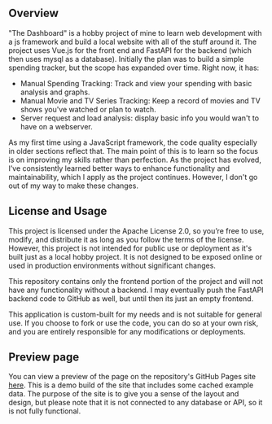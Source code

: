 ## Overview
"The Dashboard" is a hobby project of mine to learn web development with a js framework and build a local website with all of the stuff around it. The project uses Vue.js for the front end and FastAPI for the backend (which then uses mysql as a database). Initially the plan was to build a simple spending tracker, but the scope has expanded over time. Right now, it has:
- Manual Spending Tracking: Track and view your spending with basic analysis and graphs.
- Manual Movie and TV Series Tracking: Keep a record of movies and TV shows you've watched or plan to watch.
- Server request and load analysis: display basic info you would wan't to have on a webserver.

As my first time using a JavaScript framework, the code quality especially in older sections reflect that. The main point of this is to learn so the focus is on improving my skills rather than perfection. As the project has evolved, I’ve consistently learned better ways to enhance functionality and maintainability, which I apply as the project continues. However, I don't go out of my way to make these changes.

## License and Usage
This project is licensed under the Apache License 2.0, so you’re free to use, modify, and distribute it as long as you follow the terms of the license. However, this project is not intended for public use or deployment as it's built just as a local hobby project. It is not designed to be exposed online or used in production environments without significant changes.

This repository contains only the frontend portion of the project and will not have any functionality without a backend. I may eventually push the FastAPI backend code to GitHub as well, but until then its just an empty frontend.

This application is custom-built for my needs and is not suitable for general use. If you choose to fork or use the code, you can do so at your own risk, and you are entirely responsible for any modifications or deployments.

## Preview page
You can view a preview of the page on the repository's GitHub Pages site [here](https://alkama4.github.io/The-Dashboard/). This is a demo build of the site that includes some cached example data. The purpose of the site is to give you a sense of the layout and design, but please note that it is not connected to any database or API, so it is not fully functional.
